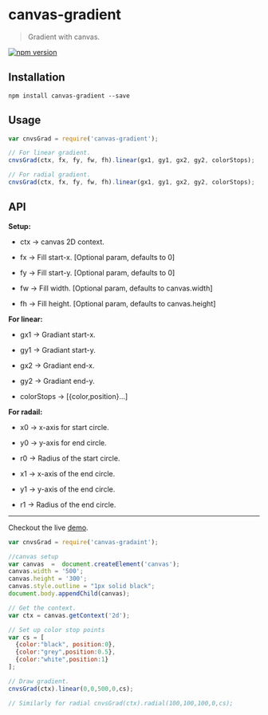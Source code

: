 # canvas-gradient 
> Gradient with canvas.

[![npm version](https://badge.fury.io/js/canvas-gradient.svg)](http://badge.fury.io/js/canvas-gradient)

## Installation

`npm install canvas-gradient --save`

## Usage

```js
var cnvsGrad = require('canvas-gradient');

// For linear gradient.
cnvsGrad(ctx, fx, fy, fw, fh).linear(gx1, gy1, gx2, gy2, colorStops);

// For radial gradient.
cnvsGrad(ctx, fx, fy, fw, fh).linear(gx1, gy1, gx2, gy2, colorStops);

```

## API 

__Setup:__

* ctx -> canvas 2D context.

* fx -> Fill start-x. [Optional param, defaults to 0]

* fy -> Fill start-y. [Optional param, defaults to 0]

* fw -> Fill width.   [Optional param, defaults to canvas.width]

* fh -> Fill height.  [Optional param, defaults to canvas.height]

__For linear:__

* gx1 -> Gradiant start-x.

* gy1 -> Gradiant start-y.

* gx2 -> Gradiant end-x.

* gy2 -> Gradiant end-y.

* colorStops -> [{color,position}...]

__For radail:__

* x0 -> x-axis for start circle.

* y0 -> y-axis for end circle.

* r0 -> Radius of the start circle.

* x1 -> x-axis of the end circle.

* y1 -> y-axis of the end circle.

* r1 -> Radius of the end circle.

---

Checkout the live [demo](http://requirebin.com/?gist=020e9257b98e22fa90ee).


```js
var cnvsGrad = require('canvas-gradaint');

//canvas setup
var canvas  =  document.createElement('canvas');
canvas.width = '500';
canvas.height = '300';
canvas.style.outline = "1px solid black";
document.body.appendChild(canvas);

// Get the context.
var ctx = canvas.getContext('2d');

// Set up color stop points
var cs = [
  {color:"black", position:0}, 
  {color:"grey",position:0.5},
  {color:"white",position:1}
];

// Draw gradient.
cnvsGrad(ctx).linear(0,0,500,0,cs);

// Similarly for radial cnvsGrad(ctx).radial(100,100,100,0,cs);

```




